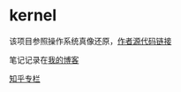 # kernel
该项目参照操作系统真像还原，[作者源代码链接](https://github.com/elephantos/elephant)

笔记记录在[我的博客](https://modifying.github.io/categories/kernel/)

[知乎专栏](https://zhuanlan.zhihu.com/c_177480196)

